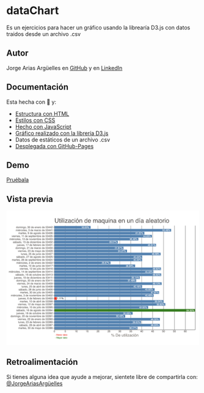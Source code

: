 
# dataChart

Es un ejercicios para hacer un gráfico usando la librearía D3.js con datos traidos desde un archivo .csv

## Autor

Jorge Arias Argüelles en [GitHub](https://github.com/jorgearguellles) y en
[LinkedIn](https://www.linkedin.com/in/jorgeariasarguelles/)

  
## Documentación

Esta hecha con :green_heart: y:

* [Estructura con HTML](https://developer.mozilla.org/es/docs/Web/HTML)
* [Estilos con CSS](https://developer.mozilla.org/es/docs/Web/CSS)
* [Hecho con JavaScript](https://developer.mozilla.org/es/docs/Web/JavaScript)
* [Gráfico realizado con la librería D3.js](https://d3js.org)
* Datos de estáticos de un archivo .csv 
* [Desplegada con GitHub-Pages](https://pages.github.com)

  
## Demo

[Pruébala](https://main.d32onoc11tul47.amplifyapp.com)

  
## Vista previa

![App Screenshot](https://github.com/jorgearguellles/dataChart/blob/main/img/screenShot.png)

 
 ## Retroalimentación

Si tienes alguna idea que ayude a mejorar, sientete libre de compartirla con: [@JorgeAriasArgüelles](https://www.linkedin.com/in/jorgeariasarguelles/)
